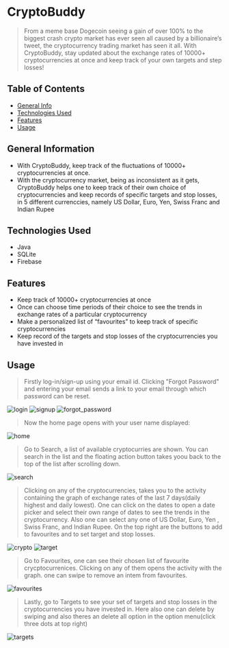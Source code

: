 # CryptoBuddy 
> From a meme base Dogecoin seeing a gain of over 100% to the biggest crash crypto market has ever seen all caused by a billionaire’s tweet, the cryptocurrency trading market has seen it all. With CryptoBuddy, stay updated about the exchange rates of 10000+ cryptocurrencies at once and keep track of your own targets and step losses!

## Table of Contents
* [General Info](#general-information)
* [Technologies Used](#technologies-used)
* [Features](#features)
* [Usage](#usage)
<!-- * [License](#license) -->


## General Information
- With CryptoBuddy, keep track of the fluctuations of 10000+ cryptocurrencies at once.
- With the cryptocurrency market, being as inconsistent as it gets, CryptoBuddy helps one to keep track of their own choice of cryptocurrencies and keep records of specific targets and stop losses, in 5 different currenccies, namely US Dollar, Euro, Yen, Swiss Franc and Indian Rupee


## Technologies Used
- Java
- SQLite
- Firebase


## Features

- Keep track of 10000+ cryptocurrencies at once
- Once can choose time periods of their choice to see the trends in exchange rates of a particular cryptocurrency
- Make a personalized list of “favourites” to keep track of specific cryptocurrencies
- Keep record of the targets and stop losses of the cryptocurrencies you have invested in

## Usage
>Firstly log-in/sign-up using your email id. Clicking "Forgot Password" and entering your email sends a link to your email through which password can be reset.

![login](./CryptoBuddy-Screenshots/login.png) ![signup](./CryptoBuddy-Screenshots/sign_up.png)
![forgot_password](./CryptoBuddy-Screenshots/reset_password.png)
>Now the home page opens with your user name displayed:

![home](./CryptoBuddy-Screenshots/home_frag.png)
>Go to Search, a list of available cryptocurries are shown. You can search in the list and the floating action button takes yoou back to the top of the list after scrolling down.

![search](./CryptoBuddy-Screenshots/search_fragment.png)
>Clicking on any of the cryptocurrencies, takes you to the activity containing the graph of exchange rates of the last 7 days(daily highest and daily lowest). One can click on the dates to open a date picker and select their own range of dates to see the trends in the cryptocurrency. Also one can select any one of US Dollar, Euro, Yen , Swiss Franc, and Indian Rupee. On the top right are the buttons to add to favourites and to set target and stop losses.

![crypto](./CryptoBuddy-Screenshots/crypto_activity.png) ![target](./CryptoBuddy-Screenshots/set_target.png)
>Go to Favourites, one can see their chosen list of favourite crycptocurrenices. Clicking on any of them opens the activity with the graph. one can swipe to remove an intem from favourites.

![favourites](./CryptoBuddy-Screenshots/fav_fragment.png)
>Lastly, go to Targets to see your set of targets and stop losses in the cryptocurrencies you have invested in. Here also one can delete by swiping and also theres an delete all option in the option menu(click three dots at top right)

![targets](./CryptoBuddy-Screenshots/targets_frag.png)


